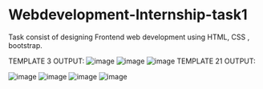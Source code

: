 # Webdevelopment-Internship-task1
Task consist of designing Frontend web development using HTML, CSS , bootstrap.

TEMPLATE 3 OUTPUT:
![image](https://user-images.githubusercontent.com/85191407/123688725-fe0a7600-d86f-11eb-9309-76cf10085067.png)
![image](https://user-images.githubusercontent.com/85191407/123689268-a9b3c600-d870-11eb-90ba-b80598fe70a5.png)
![image](https://user-images.githubusercontent.com/85191407/123688844-285c3380-d870-11eb-90b9-431d6146906b.png)
TEMPLATE 21 OUTPUT:

![image](https://user-images.githubusercontent.com/85191407/123689458-dff14580-d870-11eb-83ab-972e700f1a83.png)
![image](https://user-images.githubusercontent.com/85191407/123689523-f13a5200-d870-11eb-8a7a-34689543cd9b.png)
![image](https://user-images.githubusercontent.com/85191407/123689660-1929b580-d871-11eb-9d48-a96848c834e1.png)
![image](https://user-images.githubusercontent.com/85191407/123689700-25157780-d871-11eb-8e17-3b8d87596faa.png)
